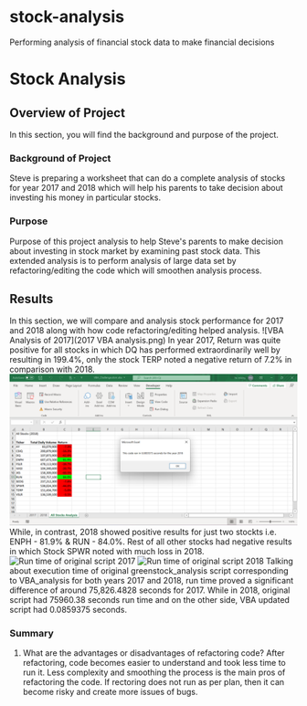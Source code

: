 # stock-analysis
Performing analysis of financial stock data to make financial decisions
# Stock Analysis
## Overview of Project
In this section, you will find the background and purpose of the project.
### Background of Project
Steve is preparing a worksheet that can do a complete analysis of stocks for year 2017 and 2018 which will help his parents to take decision about investing his money in particular stocks.
### Purpose
Purpose of this project analysis to help Steve's parents to make decision about investing in stock market by examining past stock data. This extended analysis is to perform analysis of large data set by refactoring/editing the code which will smoothen analysis process.
## Results
In this section, we will compare and analysis stock performance for 2017 and 2018 along with how code refactoring/editing helped analysis.
![VBA Analysis of 2017](2017 VBA analysis.png) 
In year 2017, Return was quite positive for all stocks in which DQ has performed extraordinarily well by resulting in 199.4%, only the stock TERP noted a negative return of 7.2% in comparison with 2018.
![VBA Analysis of 2018](VBA_Challenge_2018.png)
While, in contrast, 2018 showed positive results for just two stockts i.e. ENPH - 81.9% & RUN - 84.0%. Rest of all other stocks had negative results in which Stock SPWR noted with much loss in 2018. 
![Run time of original script 2017](image.png)
![Run time of original script 2018](image.png)
Talking about execution time of original greenstock_analysis script corresponding to VBA_analysis for both years 2017 and 2018, run time proved a significant difference of around 75,826.4828 seconds for 2017. While in 2018, original script had 75960.38 seconds run time and on the other side, VBA updated script had 0.0859375 seconds. 
### Summary
1. What are the advantages or disadvantages of refactoring code?
After refactoring, code becomes easier to understand and took less time to run it. Less complexity and smoothing the process is the main pros of refactoring the code. If rectoring does not run as per plan, then it can become risky and create more issues of bugs.
